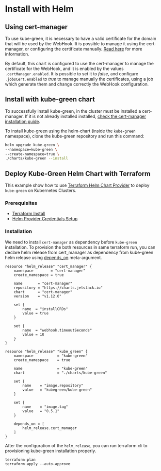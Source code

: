# Install with Helm

## Using cert-manager

To use kube-green, it is necessary to have a valid certificate for the domain that will be used by the WebHook.
It is possible to manage it using the cert-manager, or configuring the certificate manually. [Read here](https://kube-green.dev/docs/advanced/webhook-cert-management/) for more information.

By default, this chart is configured to use the cert-manager to manage the certificate for the WebHook, and it is enabled by the values `.certManager.enabled`. It is possible to set it to *false*, and configure `.jobsCert.enabled` to *true* to manage manually the certificates, using a job which generate them and change correctly the WebHook configuration.

## Install with kube-green chart

To successfully install kube-green, in the cluster must be installed a cert-manager.
If it is not already installed installed, [check the cert-manager installation guide](https://cert-manager.io/docs/installation/).

To install kube-green using the helm-chart (inside the `kube-green` namespace), clone the kube-green repository and run this command:

```bash
helm upgrade kube-green \
--namespace=kube-green \
--create-namespace=true \
./charts/kube-green --install 
```

## Deploy Kube-Green Helm Chart with Terraform

This example show how to use [Terraform Helm Chart Provider](https://developer.hashicorp.com/terraform/tutorials/kubernetes/helm-provider) to deploy `kube-green` on Kubernetes Clusters. 

### Prerequisites

* [Terraform Install](https://developer.hashicorp.com/terraform/tutorials/aws-get-started/install-cli)
* [Helm Provider Credentials Setup](https://developer.hashicorp.com/terraform/tutorials/kubernetes/helm-provider#review-the-helm-configuration)

### Installation

We need to install `cert-manager` as dependency before `kube-green` installation. To provision the both resources in same terraform run, you can declare helm release from cert_manager as dependency from kube-green helm release using [depends_on](https://developer.hashicorp.com/terraform/language/meta-arguments/depends_on) meta-argument.

```hcl
resource "helm_release" "cert_manager" {
    namespace        = "cert-manager"
    create_namespace = true

    name       = "cert-manager"
    repository = "https://charts.jetstack.io"
    chart      = "cert-manager"
    version    = "v1.12.0"

    set {
        name  = "installCRDs"
        value = true
    }   

    set {
        name  = "webhook.timeoutSeconds"
        value = 10
    }
}
```

```hcl
resource "helm_release" "kube_green" {
    namespace           = "kube-green"
    create_namespace    = true

    name                = "kube-green"
    chart               = "./charts/kube-green"

    set {
        name    = "image.repository"
        value   = "kubegreen/kube-green"
    }

    set {
        name    = "image.tag"
        value   = "0.5.1"
    }

    depends_on = [
        helm_release.cert_manager
    ]
}
```

After the configuration of the `helm_release`, you can run terraform cli to provisioning kube-green installation properly.

```hcl
terraform plan 
terraform apply --auto-approve
```
